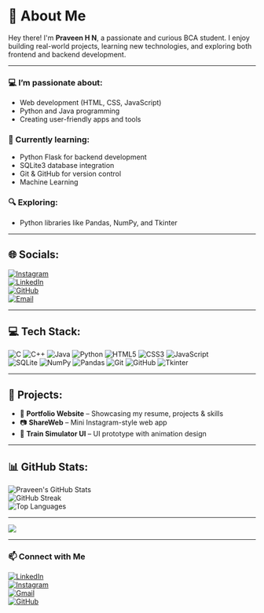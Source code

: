 # 👋 About Me

Hey there! I'm **Praveen H N**, a passionate and curious BCA student. I enjoy building real-world projects, learning new technologies, and exploring both frontend and backend development.

---

### 💻 I’m passionate about:
- Web development (HTML, CSS, JavaScript)
- Python and Java programming
- Creating user-friendly apps and tools

### 🌱 Currently learning:
- Python Flask for backend development
- SQLite3 database integration
- Git & GitHub for version control
- Machine Learning

### 🔍 Exploring:
- Python libraries like Pandas, NumPy, and Tkinter

---

## 🌐 Socials:

[![Instagram](https://img.shields.io/badge/Instagram-%23E4405F.svg?logo=Instagram&logoColor=white)](https://www.instagram.com/__praveen__09__16)  
[![LinkedIn](https://img.shields.io/badge/LinkedIn-%230077B5.svg?logo=linkedin&logoColor=white)](https://www.linkedin.com/in/praveen-h-n-516a74335)  
[![GitHub](https://img.shields.io/badge/GitHub-%23121011.svg?logo=github&logoColor=white)](https://github.com/Praveen0916)  
[![Email](https://img.shields.io/badge/Email-D14836?logo=gmail&logoColor=white)](mailto:praveen901910@gmail.com)

---

## 💻 Tech Stack:

![C](https://img.shields.io/badge/c-%2300599C.svg?style=flat&logo=c&logoColor=white) 
![C++](https://img.shields.io/badge/c++-%2300599C.svg?style=flat&logo=c%2B%2B&logoColor=white) 
![Java](https://img.shields.io/badge/java-%23ED8B00.svg?style=flat&logo=java&logoColor=white) 
![Python](https://img.shields.io/badge/python-3670A0?style=flat&logo=python&logoColor=ffdd54) 
![HTML5](https://img.shields.io/badge/html5-%23E34F26.svg?style=flat&logo=html5&logoColor=white) 
![CSS3](https://img.shields.io/badge/css3-%231572B6.svg?style=flat&logo=css3&logoColor=white) 
![JavaScript](https://img.shields.io/badge/javascript-%23F7DF1E.svg?style=flat&logo=javascript&logoColor=black)   
![SQLite](https://img.shields.io/badge/sqlite-%2307405e.svg?style=flat&logo=sqlite&logoColor=white) 
![NumPy](https://img.shields.io/badge/numpy-%23013243.svg?style=flat&logo=numpy&logoColor=white) 
![Pandas](https://img.shields.io/badge/pandas-%23150458.svg?style=flat&logo=pandas&logoColor=white) 
![Git](https://img.shields.io/badge/git-%23F05033.svg?style=flat&logo=git&logoColor=white) 
![GitHub](https://img.shields.io/badge/github-%23121011.svg?style=flat&logo=github&logoColor=white) 
![Tkinter](https://img.shields.io/badge/tkinter-%23000000.svg?style=flat&logo=python&logoColor=white)

---

## 🚀 Projects:

- 💼 **Portfolio Website** – Showcasing my resume, projects & skills  
- 📷 **ShareWeb** – Mini Instagram-style web app  
- 🚆 **Train Simulator UI** – UI prototype with animation design  

---

## 📊 GitHub Stats:

![Praveen's GitHub Stats](https://github-readme-stats.vercel.app/api?username=Praveen0916&theme=blueberry&hide_border=false&include_all_commits=true&count_private=true)  
![GitHub Streak](https://github-readme-streak-stats.herokuapp.com/?user=Praveen0916&theme=blueberry&hide_border=false)  
![Top Languages](https://github-readme-stats.vercel.app/api/top-langs/?username=Praveen0916&theme=blueberry&hide_border=false&layout=compact)

---

[![](https://visitcount.itsvg.in/api?id=Praveen0916&icon=0&color=0)](https://visitcount.itsvg.in)

---

### 📫 Connect with Me

[![LinkedIn](https://img.shields.io/badge/LinkedIn-blue?logo=linkedin&style=for-the-badge)](https://www.linkedin.com/in/praveen-h-n-516a74335)  
[![Instagram](https://img.shields.io/badge/Instagram-E4405F?logo=instagram&logoColor=white&style=for-the-badge)](https://www.instagram.com/__praveen__09__16)  
[![Gmail](https://img.shields.io/badge/Gmail-D14836?logo=gmail&logoColor=white&style=for-the-badge)](mailto:praveen901910@gmail.com)  
[![GitHub](https://img.shields.io/badge/GitHub-100000?logo=github&logoColor=white&style=for-the-badge)](https://github.com/Praveen0916)
